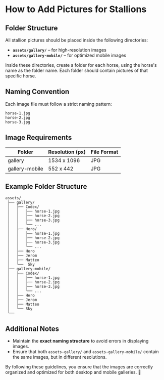 # How to Add Pictures for Stallions

## Folder Structure
All stallion pictures should be placed inside the following directories:
- **`assets/gallery/`** – for high-resolution images
- **`assets/gallery-mobile/`** – for optimized mobile images

Inside these directories, create a folder for each horse, using the horse's name as the folder name. Each folder should contain pictures of that specific horse.

## Naming Convention
Each image file must follow a strict naming pattern:
```
horse-1.jpg
horse-2.jpg
horse-3.jpg
```


## Image Requirements
| Folder       | Resolution (px) | File Format |
|---------------------|----------------|-------------|
| gallery    | 1534 x 1096     | JPG         |
| gallery-mobile    | 552 x 442       | JPG         |



## Example Folder Structure
```
assets/
 ├── gallery/
 │   ├── Codex/
 │   │   ├── horse-1.jpg
 │   │   ├── horse-2.jpg
 │   │   ├── horse-3.jpg
 │   │   └── ...
 │   ├── Hero/
 │   │   ├── horse-1.jpg
 │   │   ├── horse-2.jpg
 │   │   ├── horse-3.jpg
 │   │   └── ...
 │   ├── Hero
 │   ├── Jerom
 │   ├── Matteo
 │   └──  Sky
 ├── gallery-mobile/
 │   ├── Codex/
 │   │   ├── horse-1.jpg
 │   │   ├── horse-2.jpg
 │   │   ├── horse-3.jpg
 │   │   └── ...
 │   ├── Hero
 │   ├── Jerom
 │   ├── Matteo
 │   └── Sky
 └── 
```
## Additional Notes
- Maintain the **exact naming structure** to avoid errors in displaying images.
- Ensure that both `assets-gallery/` and `assets-gallery-mobile/` contain the same images, but in different resolutions.

By following these guidelines, you ensure that the images are correctly organized and optimized for both desktop and mobile galleries. 🚀

